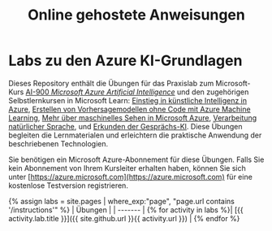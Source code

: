 ﻿---
title: Online gehostete Anweisungen
permalink: index.html
layout: home
---

# Labs zu den Azure KI-Grundlagen

Dieses Repository enthält die Übungen für das Praxislab zum Microsoft-Kurs [AI-900 *Microsoft Azure Artificial Intelligence*](https://docs.microsoft.com/de-de/learn/certifications/courses/ai-900t00) und den zugehörigen Selbstlernkursen in Microsoft Learn: [Einstieg in künstliche Intelligenz in Azure](https://docs.microsoft.com/learn/paths/get-started-with-artificial-intelligence-on-azure/), [Erstellen von Vorhersagemodellen ohne Code mit Azure Machine Learning](https://docs.microsoft.com/de-de/learn/paths/create-no-code-predictive-models-azure-machine-learning/), [Mehr über maschinelles Sehen in Microsoft Azure](https://docs.microsoft.com/learn/paths/explore-computer-vision-microsoft-azure/), [Verarbeitung natürlicher Sprache](https://docs.microsoft.com/learn/paths/explore-natural-language-processing/), und [Erkunden der Gesprächs-KI](https://docs.microsoft.com/learn/paths/explore-conversational-ai/). Diese Übungen begleiten die Lernmaterialen und erleichtern die praktische Anwendung der beschriebenen Technologien. 

Sie benötigen ein Microsoft Azure-Abonnement für diese Übungen. Falls Sie kein Abonnement von Ihrem Kursleiter erhalten haben, können Sie sich unter [https://azure.microsoft.com](https://azure.microsoft.com) für eine kostenlose Testversion registrieren.

{% assign labs = site.pages | where_exp:"page", "page.url contains '/instructions'" %}
| Übungen |
| ------- | 
{% for activity in labs  %}| [{{ activity.lab.title }}]({{ site.github.url }}{{ activity.url }}) |
{% endfor %}
